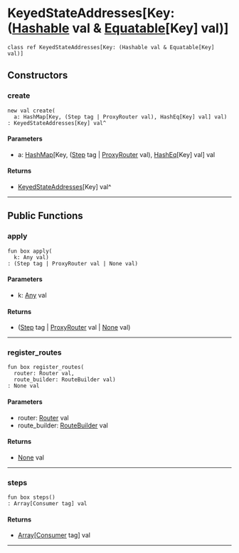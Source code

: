 # KeyedStateAddresses\[Key: ([Hashable](collections-Hashable) val & [Equatable](builtin-Equatable)\[Key\] val)\]

```pony
class ref KeyedStateAddresses[Key: (Hashable val & Equatable[Key] val)]
```

## Constructors

### create

```pony
new val create(
  a: HashMap[Key, (Step tag | ProxyRouter val), HashEq[Key] val] val)
: KeyedStateAddresses[Key] val^
```
#### Parameters

*   a: [HashMap](collections-HashMap)\[Key, ([Step](wallaroo-core-topology-Step) tag | [ProxyRouter](wallaroo-core-topology-ProxyRouter) val), [HashEq](collections-HashEq)\[Key\] val\] val

#### Returns

* [KeyedStateAddresses](wallaroo-core-topology-KeyedStateAddresses)\[Key\] val^

---

## Public Functions

### apply

```pony
fun box apply(
  k: Any val)
: (Step tag | ProxyRouter val | None val)
```
#### Parameters

*   k: [Any](builtin-Any) val

#### Returns

* ([Step](wallaroo-core-topology-Step) tag | [ProxyRouter](wallaroo-core-topology-ProxyRouter) val | [None](builtin-None) val)

---

### register_routes

```pony
fun box register_routes(
  router: Router val,
  route_builder: RouteBuilder val)
: None val
```
#### Parameters

*   router: [Router](wallaroo-core-topology-Router) val
*   route_builder: [RouteBuilder](wallaroo-core-routing-RouteBuilder) val

#### Returns

* [None](builtin-None) val

---

### steps

```pony
fun box steps()
: Array[Consumer tag] val
```

#### Returns

* [Array](builtin-Array)\[[Consumer](wallaroo-core-common-Consumer) tag\] val

---

